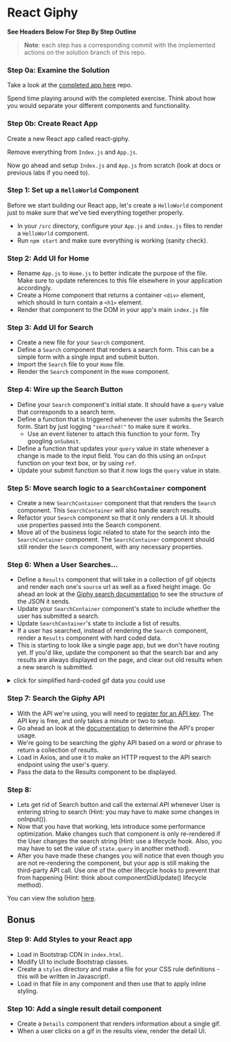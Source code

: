 # React Giphy

**See Headers Below For Step By Step Outline**

> **Note**: each step has a corresponding commit with the implemented actions on the solution branch of this repo.

### Step 0a: Examine the Solution

Take a look at the [completed app here](https://react-giphy-app.herokuapp.com/) repo.

Spend time playing around with the completed exercise. Think about how you would separate your different components and functionality.


### Step 0b: Create React App

Create a new React app called react-giphy.

Remove everything from `Index.js` and `App.js`.

Now go ahead and setup `Index.js` and `App.js` from scratch (look at docs or previous labs if you need to).


### Step 1: Set up a `HelloWorld` Component

Before we start building our React app, let's create a `HelloWorld` component just to make sure that we've tied everything together properly.  

- In your `/src` directory, configure your `App.js` and `index.js` files to render a `HelloWorld` component.
- Run `npm start` and make sure everything is working (sanity check).

### Step 2: Add UI for Home

- Rename `App.js` to `Home.js` to better indicate the purpose of the file. Make sure to update references to this file elsewhere in your application accordingly.
- Create a Home component that returns a container `<div>` element, which should in turn contain a `<h1>` element.
- Render that component to the DOM in your app's main `index.js` file

### Step 3: Add UI for Search

- Create a new file for your `Search` component.
- Define a `Search` component that renders a search form. This can be a simple form with a single input and submit button.
- Import the `Search` file to your `Home` file.
- Render the `Search` component in the `Home` component.

### Step 4: Wire up the Search Button

- Define your `Search` component's initial state. It should have a `query` value that corresponds to a search term.
- Define a function that is triggered whenever the user submits the Search form. Start by just logging `"searched!"` to make sure it works.
  - Use an event listener to attach this function to your form. Try googling `onSubmit`.
- Define a function that updates your `query` value in state whenever a change is made to the input field. You can do this using an `onInput` function on your text box, or by using `ref`.
- Update your submit function so that it now logs the `query` value in state.

### Step 5: Move search logic to a `SearchContainer` component

- Create a new `SearchContainer` component that that renders the `Search` component. This `SearchContainer` will also handle search results. 
- Refactor your `Search` component so that it only renders a UI. It should use properties passed into the Search component.
- Move all of the business logic related to state for the search into the `SearchContainer` component. The `SearchContainer` component should still render the `Search` component, with any necessary properties.

### Step 6: When a User Searches...

- Define a `Results` component that will take in a collection of gif objects and render each one's `source` url as well as a fixed height image.  Go ahead an look at the [Giphy search documentation](https://developers.giphy.com/docs/) to see the structure of the JSON it sends.
- Update your `SearchContainer` component's state to include whether the user has submitted a search.
- Update `SearchContainer`'s state to include a list of results.
- If a user has searched, instead of rendering the `Search` component, render a `Results` component with hard coded data.
- This is starting to look like a single page app, but we don't have routing yet. If you'd like, update the component so that the search bar and any results are always displayed on the page, and clear out old results when a new search is submitted. 


<details><summary>click for simplified hard-coded gif data you could use</summary>

```js
{
  "data": [
    {
      "type": "gif",
      "id": "iuHaJ0D7macZq",
      "url": "http://giphy.com/gifs/cat-day-tomorrow-iuHaJ0D7macZq",
      "source": "https://www.reddit.com/r/CatGifs/comments/5f0h9a/tomorrow_is_legs_day/",
      "rating": "pg",
      "images": {
        "fixed_height": {
          "url": "http://media4.giphy.com/media/iuHaJ0D7macZq/200.gif"
        }
      }
    },
    {
      "type": "gif",
      "id": "Z1kpfgtHmpWHS",
      "url": "http://giphy.com/gifs/cat-way-make-Z1kpfgtHmpWHS",
      "source": "http://shewhoseeks.blogspot.com/2016/03/cat-gifs-that-make-me-laugh-way-more.html",
      "rating": "g",
      "images": {
        "fixed_height": {
          "url": "http://media4.giphy.com/media/Z1kpfgtHmpWHS/200.gif"
        }
      }
    }
  ],
  "meta": {
    "status": 200,
    "msg": "OK"
  },
  "pagination": {
    "total_count": 1947,
    "count": 25,
    "offset": 0
  }
}
```

</details>

### Step 7: Search the Giphy API

- With the API we're using, you will need to [register for an API key](https://developers.giphy.com/). The API key is free, and only takes a minute or two to setup.
- Go ahead an look at the [documentation](https://developers.giphy.com/docs/) to determine the API's proper usage.
- We're going to be searching the giphy API based on a word or phrase to return a collection of results.
- Load in Axios, and use it to make an HTTP request to the API search endpoint using the user's query.
- Pass the data to the Results component to be displayed.

### Step 8: 

- Lets get rid of Search button and call the external API whenever User is entering string to search (Hint: you may have to make some changes in onInput()).
- Now that you have that working, lets introduce some performance optimization. Make changes such that component is only re-rendered if the User changes the search string (Hint: use a lifecycle hook. Also, you may have to set the value of `state.query` in another method).
- After you have made these changes you will notice that even though you are not re-rendering the component, but your app is still making the third-party API call. Use one of the other lifecycle hooks to prevent that from happening (Hint: think about componentDidUpdate() lifecycle method).

You can view the solution [here](https://git.generalassemb.ly/SF-WDI/react-giphy-lab/tree/solution).
## Bonus

### Step 9: Add Styles to your React app

- Load in Bootstrap CDN in `index.html`.
- Modify UI to include Bootstrap classes.
- Create a `styles` directory and make a file for your CSS rule definitions - this will be written in Javascript!.
- Load in that file in any component and then use that to apply inline styling.

### Step 10: Add a single result detail component

- Create a `Details` component that renders information about a single gif.
- When a user clicks on a  gif in the results view, render the detail UI.
